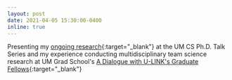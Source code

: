 ```yaml
---
layout: post
date: 2021-04-05 15:30:00-0400
inline: true
---
```


Presenting my [ongoing research](csPhdTalkApr2021.pdf){:target="\_blank"} at the UM CS Ph.D. Talk Series and my experience conducting multidisciplinary team science research at UM Grad School's [A Dialogue with U-LINK's Graduate Fellows](https://events.miami.edu/event/a_dialogue_with_u-links_graduate_fellows_on_interdisciplinary_research_team_science){:target="\_blank"}